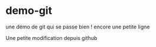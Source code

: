 # demo-git
une démo de git qui se passe bien !
encore une petite ligne


Une petite modification depuis github
